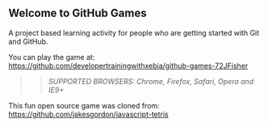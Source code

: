 ## Welcome to GitHub Games

A project based learning activity for people who are getting started with Git and GitHub.

You can play the game at: https://github.com/developertrainingwithxebia/github-games-72JFisher

>> _*SUPPORTED BROWSERS*: Chrome, Firefox, Safari, Opera and IE9+_

This fun open source game was cloned from: https://github.com/jakesgordon/javascript-tetris
